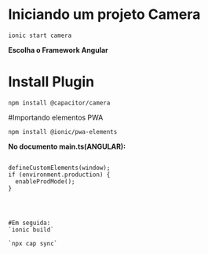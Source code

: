 # Iniciando um projeto Camera
`ionic start camera`

**Escolha o Framework Angular**

# Install Plugin 

`npm install @capacitor/camera`

#Importando elementos PWA ​

`npm install @ionic/pwa-elements`

**No documento main.ts(ANGULAR):**

```import { defineCustomElements } from '@ionic/pwa-elements/loader';

defineCustomElements(window);
if (environment.production) {
  enableProdMode();
}




#Em seguida:
`ionic build`

`npx cap sync`

